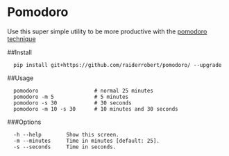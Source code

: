 # Pomodoro

Use this super simple utility to be more productive with the [pomodoro technique](https://en.wikipedia.org/wiki/Pomodoro_Technique)

##Install

      pip install git+https://github.com/raiderrobert/pomodoro/ --upgrade
    
  
##Usage

      pomodoro                  # normal 25 minutes
      pomodoro -m 5             # 5 minutes
      pomodoro -s 30            # 30 seconds
      pomodoro -m 10 -s 30      # 10 minutes and 30 seconds
    
###Options

      -h --help        Show this screen.
      -m --minutes     Time in minutes [default: 25].
      -s --seconds     Time in seconds.
